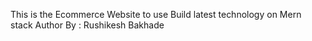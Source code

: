 This is the Ecommerce Website to use Build latest technology on Mern stack Author By : Rushikesh Bakhade
